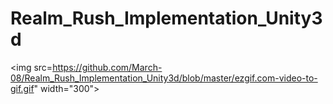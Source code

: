 # Realm_Rush_Implementation_Unity3d

<img src=https://github.com/March-08/Realm_Rush_Implementation_Unity3d/blob/master/ezgif.com-video-to-gif.gif" width="300">
